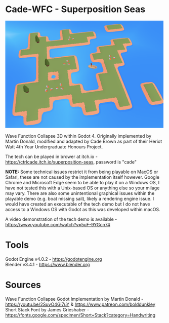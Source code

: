 # Cade-WFC - Superposition Seas

<img src="Cade-WFC/GameScreenshot.png" width="500"/>

Wave Function Collapse 3D within Godot 4. Originally implemented by Martin Donald, modified and adapted by Cade Brown as part of their Heriot Watt 4th Year Undergraduate Honours Project.

The tech can be played in brower at itch.io - https://ctrlcade.itch.io/superposition-seas, password is "cade" 

**NOTE:** Some technical issues restrict it from being playable on MacOS or Safari, these are not caused by the implementation itself however. Google Chrome and Microsoft Edge seem to be able to play it on a Windows OS, I have not tested this with a Unix-based OS or anything else so your milage may vary. There are also some unintentional graphical issues within the playable demo (e.g. boat missing sail), likely a rendering engine issue. I would have created an executable of the tech demo but I do not have access to a Windows OS with Godot as this was developed within macOS.

A video demonstration of the tech demo is available - https://www.youtube.com/watch?v=5uF-9YGcn74

# Tools

Godot Engine v4.0.2 - https://godotengine.org \
Blender v3.4.1 - https://www.blender.org

# Sources

Wave Function Collapse Godot Implementation by Martin Donald - https://youtu.be/2SuvO4Gi7uY & https://www.patreon.com/bolddunkley \
Short Stack Font by James Grieshaber - https://fonts.google.com/specimen/Short+Stack?category=Handwriting
